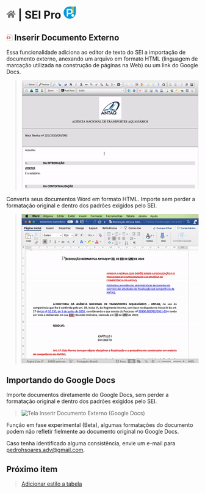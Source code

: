 # [![Home](../img/home.png)](../) |  SEI Pro ![Icone](../img/icon-32.png)

## ![SEI Pro Inserir Documento Externo (HTML)](../img/icon-inserirhtml.png) Inserir Documento Externo

Essa funcionalidade adiciona ao editor de texto do SEI a importação de documento externo, anexando um arquivo em formato HTML (linguagem de marcação utilizada na construção de páginas na Web) ou um link do Google Docs.

> ![Tela Inserir Documento Externo (HTML)](../img/tela-inserirhtml.gif) 

Converta seus documentos Word em formato HTML. Importe sem perder a formatação original e dentro dos padrões exigidos pelo SEI.

> ![Tela Inserir Documento Externo (HTML)](../img/tela-inserirhtml2.gif) 


## Importando do Google Docs

Importe documentos diretamente do Google Docs, sem perder a formatação original e dentro dos padrões exigidos pelo SEI.

> ![Tela Inserir Documento Externo (Google Docs)](../img/tela-inserirhtml3.gif)

Função em fase experimental (Beta), algumas formatações do documento podem não refletir fielmente ao documento original no Google Docs.

Caso tenha identificado alguma consistência, envie um e-mail para [pedrohsoares.adv@gmail.com](mailto:pedrohsoares.adv@gmail.com).


## Próximo item

> [Adicionar estilo a tabela](./ESTILOTABELA.md)
